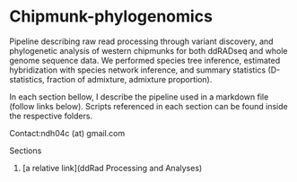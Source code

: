# Chipmunk-phylogenomics
Pipeline describing raw read processing through variant discovery, and phylogenetic analysis of western chipmunks for both ddRADseq and whole genome sequence data. We performed species tree inference, estimated hybridization with species network inference, and summary statistics (D-statistics, fraction of admixture, admixture proportion).

In each section bellow, I describe the pipeline used in a markdown file (follow links below). Scripts referenced in each section can be found inside the respective folders.

Contact:ndh04c (at) gmail.com

Sections

1. [a relative link](ddRad Processing and Analyses)
